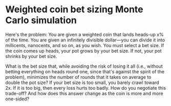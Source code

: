 # Weighted coin bet sizing Monte Carlo simulation

Here's the problem:
You are given a weighted coin that lands heads-up x% of the time. You are given an infinitely divisible dollar—you can divide it into millicents, nanocents, and so on, as you wish. You must select a bet size. If the coin comes up heads, your pot grows by your bet size. If not, your pot shrinks by your bet size.  

What is the bet size that, while avoiding the risk of losing it all (i.e., without betting everything on heads round one, since that's against the spirit of the problem), minimizes the number of rounds that it takes on average to double the pot size? If your bet size is too small, you barely crawl toward 2x. If it is too big, then every loss hurts too badly. How do you negotiate this trade-off? And how does this answer change as the coin is more and more one-sided?